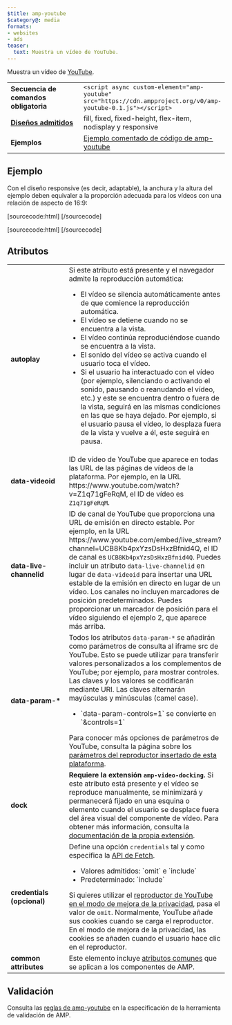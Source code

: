 ```yaml
---
$title: amp-youtube
$category@: media
formats:
- websites
- ads
teaser:
  text: Muestra un vídeo de YouTube.
---
```




<!--
       Copyright 2016 The AMP HTML Authors. All Rights Reserved.

       Licensed under the Apache License, Version 2.0 (the "License");
     you may not use this file except in compliance with the License.
     You may obtain a copy of the License at

     http://www.apache.org/licenses/LICENSE-2.0

     Unless required by applicable law or agreed to in writing, software
     distributed under the License is distributed on an "AS-IS" BASIS,
     WITHOUT WARRANTIES OR CONDITIONS OF ANY KIND, either express or implied.
     See the License for the specific language governing permissions and
     limitations under the License.
-->



Muestra un vídeo de [YouTube](https://www.youtube.com/).

<table>
  <tr>
    <td width="40%"><strong>Secuencia de comandos obligatoria</strong></td>
    <td><code>&lt;script async custom-element="amp-youtube" src="https://cdn.ampproject.org/v0/amp-youtube-0.1.js">&lt;/script></code></td>
  </tr>
  <tr>
    <td class="col-fourty"><strong><a href="../../../documentation/guides-and-tutorials/develop/style_and_layout/control_layout.md">Diseños admitidos</a></strong></td>
    <td>fill, fixed, fixed-height, flex-item, nodisplay y responsive</td>
  </tr>
  <tr>
    <td width="40%"><strong>Ejemplos</strong></td>
    <td><a href="https://ampbyexample.com/components/amp-youtube/">Ejemplo comentado de código de amp-youtube</a></td>
  </tr>
</table>

## Ejemplo

Con el diseño responsive (es decir, adaptable), la anchura y la altura del ejemplo deben equivaler a la proporción adecuada para los vídeos con una relación de aspecto de 16:9:

[sourcecode:html]
<amp-youtube
    data-videoid="mGENRKrdoGY"
    layout="responsive"
    width="480" height="270"></amp-youtube>
  [/sourcecode]

  [sourcecode:html]
  <amp-youtube
      id="myLiveChannel"
      data-live-channelid="UCB8Kb4pxYzsDsHxzBfnid4Q"
      width="358"
      height="204"
      layout="responsive">
    <amp-img
      src="https://i.ytimg.com/vi/Wm1fWz-7nLQ/hqdefault_live.jpg"
      placeholder
      layout="fill"
      />
  </amp-youtube>
  [/sourcecode]

## Atributos

<table>
  <tr>
    <td width="40%"><strong>autoplay</strong></td>
    <td>Si este atributo está presente y el navegador admite la reproducción automática:
      <ul>
        <li>El vídeo se silencia automáticamente antes de que comience la reproducción automática.
        </li>
        <li>El vídeo se detiene cuando no se encuentra a la vista.
        </li>
        <li>El vídeo continúa reproduciéndose cuando se encuentra a la vista.
        </li>
        <li>El sonido del vídeo se activa cuando el usuario toca el vídeo.
        </li>
        <li>Si el usuario ha interactuado con el vídeo (por ejemplo, silenciando o activando el sonido, pausando o reanudando el vídeo, etc.) y este se encuentra dentro o fuera de la vista, seguirá en las mismas condiciones en las que se haya dejado. Por ejemplo, si el usuario pausa el vídeo, lo desplaza fuera de la vista y vuelve a él, este seguirá en pausa.
        </li>
      </ul></td>
    </tr>
    <tr>
      <td width="40%"><strong>data-videoid</strong></td>
      <td>ID de vídeo de YouTube que aparece en todas las URL de las páginas de vídeos de la plataforma.
          Por ejemplo, en la URL https://www.youtube.com/watch?v=Z1q71gFeRqM, el ID de vídeo es <code>Z1q71gFeRqM</code>.</td>
      </tr>
      <tr>
        <td width="40%"><strong>data-live-channelid</strong></td>
        <td>ID de canal de YouTube que proporciona una URL de emisión en directo estable. Por ejemplo, en la URL https://www.youtube.com/embed/live_stream?channel=UCB8Kb4pxYzsDsHxzBfnid4Q, el ID de canal es <code>UCB8Kb4pxYzsDsHxzBfnid4Q</code>. Puedes incluir un atributo <code>data-live-channelid</code> en lugar de <code>data-videoid</code> para insertar una URL estable de la emisión en directo en lugar de un vídeo. Los canales no incluyen marcadores de posición predeterminados. Puedes proporcionar un marcador de posición para el vídeo siguiendo el ejemplo 2, que aparece más arriba.</td>
      </tr>
      <tr>
        <td width="40%"><strong>data-param-*</strong></td>
        <td>Todos los atributos <code>data-param-*</code> se añadirán como parámetros de consulta al iframe src de YouTube. Esto se puede utilizar para transferir valores personalizados a los complementos de YouTube; por ejemplo, para mostrar controles.
            Las claves y los valores se codificarán mediante URI. Las claves alternarán mayúsculas y minúsculas (camel case).
            <ul>
            <li>`data-param-controls=1` se convierte en `&amp;controls=1`</li>
          </ul>
          Para conocer más opciones de parámetros de YouTube, consulta la página sobre los <a href="https://developers.google.com/youtube/player_parameters">parámetros del reproductor insertado de esta plataforma</a>.
        </td>
      </tr>
      <tr>
        <td width="40%"><strong>dock</strong></td>
        <td><strong>Requiere la extensión <code>amp-video-docking</code>.</strong> Si este atributo está presente y el vídeo se reproduce manualmente, se minimizará y permanecerá fijado en una esquina o elemento cuando el usuario se desplace fuera del área visual del componente de vídeo.
            Para obtener más información, consulta la <a href="amp-video-docking.md">documentación de la propia extensión</a>.</td>
        </tr>
        <tr>
          <td width="40%"><strong>credentials (opcional)</strong></td>
          <td>Define una opción <code>credentials</code> tal y como especifica la <a href="https://fetch.spec.whatwg.org/">API de Fetch</a>.
            <ul>
              <li>Valores admitidos: `omit` e `include`</li>
              <li>Predeterminado: `include`</li>
            </ul>
            Si quieres utilizar el <a href="http://www.google.com/support/youtube/bin/answer.py?answer=141046">reproductor de YouTube en el modo de mejora de la privacidad</a>, pasa el valor de <code>omit</code>.
            Normalmente, YouTube añade sus cookies cuando se carga el reproductor. En el modo de mejora de la privacidad, las cookies se añaden cuando el usuario hace clic en el reproductor.</td>
          </tr>
          <tr>
            <td width="40%"><strong>common attributes</strong></td>
            <td>Este elemento incluye <a href="../../../documentation/guides-and-tutorials/learn/common_attributes.md">atributos comunes</a> que se aplican a los componentes de AMP.</td>
          </tr>
        </table>

## Validación

Consulta las [reglas de amp-youtube](https://github.com/ampproject/amphtml/blob/master/extensions/amp-youtube/validator-amp-youtube.protoascii) en la especificación de la herramienta de validación de AMP.
